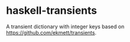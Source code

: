 # haskell-transients

A transient dictionary with integer keys based on https://github.com/ekmett/transients.
